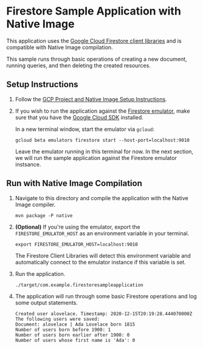 # Firestore Sample Application with Native Image

This application uses the [Google Cloud Firestore client libraries](https://cloud.google.com/firestore/docs/quickstart-servers#java) and is compatible with Native Image compilation.

This sample runs through basic operations of creating a new document, running queries, and then deleting the created resources.

## Setup Instructions

1. Follow the [GCP Project and Native Image Setup Instructions](../../README.md).

2. If you wish to run the application against the [Firestore emulator](https://cloud.google.com/sdk/gcloud/reference/beta/emulators/firestore), make sure that you have the [Google Cloud SDK](https://cloud.google.com/sdk) installed.

    In a new terminal window, start the emulator via `gcloud`:
    
    ```
    gcloud beta emulators firestore start --host-port=localhost:9010
    ```
   
    Leave the emulator running in this terminal for now.
    In the next section, we will run the sample application against the Firestore emulator instsance.
    
## Run with Native Image Compilation

1. Navigate to this directory and compile the application with the Native Image compiler.

    ```
    mvn package -P native
    ```

2. **(Optional)** If you're using the emulator, export the `FIRESTORE_EMULATOR_HOST` as an environment variable in your terminal.
   
    ```
    export FIRESTORE_EMULATOR_HOST=localhost:9010
    ``` 
   
    The Firestore Client Libraries will detect this environment variable and automatically connect to the emulator instance if this variable is set.
    
3. Run the application.
    
    ```
    ./target/com.example.firestoresampleapplication
    ```

4. The application will run through some basic Firestore operations and log some output statements.

    ```
    Created user alovelace. Timestamp: 2020-12-15T20:19:28.444070000Z
    The following users were saved:
    Document: alovelace | Ada Lovelace born 1815
    Number of users born before 1900: 1
    Number of users born earlier after 1900: 0
    Number of users whose first name is 'Ada': 0
    ```
